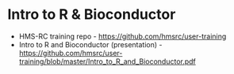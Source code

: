 # Intro to R & Bioconductor

* HMS-RC training repo - https://github.com/hmsrc/user-training
* Intro to R and Bioconductor (presentation) - https://github.com/hmsrc/user-training/blob/master/Intro_to_R_and_Bioconductor.pdf
